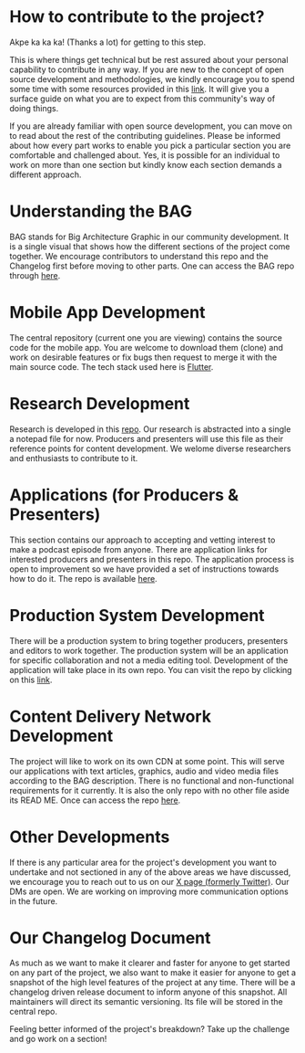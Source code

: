 
# How to contribute to the project?

Akpe ka ka ka! (Thanks a lot) for getting to this step.

This is where things get technical but be rest assured about your personal capability to contribute in any way. If you are new to the concept of open source development and methodologies, we kindly encourage you to spend some time with some resources provided in this [link](https://intelligent-olive-8dc.notion.site/Open-Source-Introduction-4460855a4bc14383ba0a1b990746335d?pvs=4). It will give you a surface guide on what you are to expect from this community's way of doing things.

If you are already familiar with open source development, you can move on to read about the rest of the contributing guidelines. Please be informed about how every part works to enable you pick a particular section you are comfortable and challenged about. Yes, it is possible for an individual to work on more than one section but kindly know each section demands a different approach. 

# Understanding the BAG

BAG stands for Big Architecture Graphic in our community development. It is a single visual that shows how the different sections of the project come together. We encourage contributors to understand this repo and the Changelog first before moving to other parts. One can access the BAG repo through [here](https://github.com/eweviwo/BAG). 

# Mobile App Development

The central repository (current one you are viewing) contains the source code for the mobile app. You are welcome to download them (clone) and work on desirable features or fix bugs then request to merge it with the main source code. The tech stack used here is [Flutter](https://flutter.dev/).

# Research Development

Research is developed in this [repo](https://github.com/eweviwo/research). Our research is abstracted into a single a notepad file for now. Producers and presenters will use this file as their reference points for content development. We welome diverse researchers and enthusiasts to contribute to it.

# Applications (for Producers & Presenters)

This section contains our approach to accepting and vetting interest to make a podcast episode from anyone. There are application links for interested producers and presenters in this repo. The application process is open to improvement so we have provided a set of instructions towards how to do it. The repo is available [here](https://github.com/eweviwo/applications).

# Production System Development 

There will be a production system to bring together producers, presenters and editors to work together. The production system will be an application for specific collaboration and not a media editing tool. Development of the application will take place in its own repo. You can visit the repo by clicking on this [link](https://github.com/eweviwo/system).

# Content Delivery Network Development

The project will like to work on its own CDN at some point. This will serve our applications with text articles, graphics, audio and video media files according to the BAG description. There is no functional and non-functional requirements for it currently. It is also the only repo with no other file aside its READ ME. Once can access the repo [here](https://github.com/eweviwo/cdn). 

# Other Developments

If there is any particular area for the project's development you want to undertake and not sectioned in any of the above areas we have discussed, we encourage you to reach out to us on our [X page (formerly Twitter)](https://twitter.com/eweviwo). Our DMs are open. We are working on improving more communication options in the future.

# Our Changelog Document

As much as we want to make it clearer and faster for anyone to get started on any part of the project, we also want to make it easier for anyone to get a snapshot of the high level features of the project at any time. There will be a changelog driven release document to inform anyone of this snapshot. All maintainers will direct its semantic versioning. Its file will be stored in the central repo.

Feeling better informed of the project's breakdown? Take up the challenge and go work on a section!
